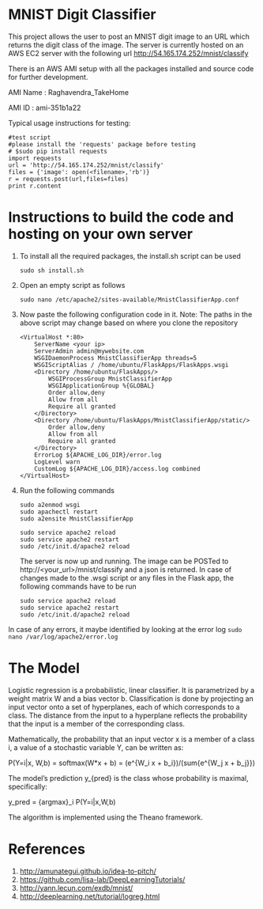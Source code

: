 # MNIST Digit Classifier

This project allows the user to post an MNIST digit image to an URL which returns the digit class of the image. The server is currently hosted on an AWS EC2 server with the following url 
http://54.165.174.252/mnist/classify


There is an AWS AMI setup with all the packages installed and source code for further development.

AMI Name : Raghavendra_TakeHome

AMI ID : ami-351b1a22

Typical usage instructions for testing:

    #test script
    #please install the 'requests' package before testing
    # $sudo pip install requests 
    import requests
    url = 'http://54.165.174.252/mnist/classify'
    files = {'image': open(<filename>,'rb')}
    r = requests.post(url,files=files)
    print r.content
 
# Instructions to build the code and hosting on your own server

1. To install all the required packages, the install.sh script can be used <br />
   ```
   sudo sh install.sh
   ```
2. Open an empty script as follows <br />
   ```
   sudo nano /etc/apache2/sites-available/MnistClassifierApp.conf
   ```
3. Now paste the following configuration code in it. 
   Note: The paths in the above script may change based on where you clone the repository   

    ```
    <VirtualHost *:80>
        ServerName <your ip>
        ServerAdmin admin@mywebsite.com
        WSGIDaemonProcess MnistClassifierApp threads=5
        WSGIScriptAlias / /home/ubuntu/FlaskApps/FlaskApps.wsgi
        <Directory /home/ubuntu/FlaskApps/>
            WSGIProcessGroup MnistClassifierApp
            WSGIApplicationGroup %{GLOBAL}
            Order allow,deny
            Allow from all
            Require all granted
        </Directory>
        <Directory /home/ubuntu/FlaskApps/MnistClassifierApp/static/>
            Order allow,deny
            Allow from all
            Require all granted
        </Directory>
        ErrorLog ${APACHE_LOG_DIR}/error.log
        LogLevel warn
        CustomLog ${APACHE_LOG_DIR}/access.log combined
    </VirtualHost>
    ```

4. Run the following commands <br />

    ```
    sudo a2enmod wsgi 
    sudo apachectl restart
    sudo a2ensite MnistClassifierApp
    
    sudo service apache2 reload
    sudo service apache2 restart
    sudo /etc/init.d/apache2 reload
    ```
   The server is now up and running. The image can be POSTed to http://<your_url>/mnist/classify and a json is returned. In case of        changes made to the .wsgi script or any files in the Flask app, the following commands have to be run
    ```
    sudo service apache2 reload
    sudo service apache2 restart
    sudo /etc/init.d/apache2 reload
    ```
In case of any errors, it maybe identified by looking at the error log
    ```
    sudo nano /var/log/apache2/error.log
    ```
    

# The Model


Logistic regression is a probabilistic, linear classifier. It is parametrized by a weight matrix W and a bias vector b. Classification is done by projecting an input vector onto a set of hyperplanes, each of which corresponds to a class. The distance from the input to a hyperplane reflects the probability that the input is a member of the corresponding class.

Mathematically, the probability that an input vector x is a member of a class i, a value of a stochastic variable Y, can be written as:

P(Y=i|x, W,b) = softmax(W*x + b) 
              = (e^{W_i x + b_i})/(sum{e^{W_j x + b_j}})
              
The model’s prediction y_{pred} is the class whose probability is maximal, specifically:

y_pred = {argmax}_i P(Y=i|x,W,b)

The algorithm is implemented using the Theano framework.

# References
1. http://amunategui.github.io/idea-to-pitch/
2. https://github.com/lisa-lab/DeepLearningTutorials/
3. http://yann.lecun.com/exdb/mnist/
4. http://deeplearning.net/tutorial/logreg.html

